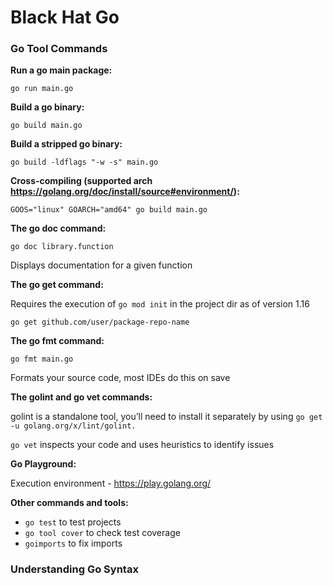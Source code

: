 # Black Hat Go

### Go Tool Commands

**Run a go main package:**

`go run main.go`

**Build a go binary:**

`go build main.go`

**Build a stripped go binary:**

`go build -ldflags "-w -s" main.go`

**Cross-compiling (supported arch https://golang.org/doc/install/source#environment/):**

`GOOS="linux" GOARCH="amd64" go build main.go`

**The go doc command:**

`go doc library.function`

Displays documentation for a given function

**The go get command:**

Requires the execution of `go mod init` in the project dir as of version 1.16

`go get github.com/user/package-repo-name`

**The go fmt command:**

`go fmt main.go`

Formats your source code, most IDEs do this on save

**The golint and go vet commands:**

golint is a standalone tool, you’ll need to install it separately by using 
`go get -u golang.org/x/lint/golint.`

`go vet` inspects your code and uses heuristics to identify issues

**Go Playground:**

Execution environment - https://play.golang.org/

**Other commands and tools:**

- `go test` to test projects
- `go tool cover` to check test coverage
- `goimports` to fix imports

### Understanding Go Syntax
